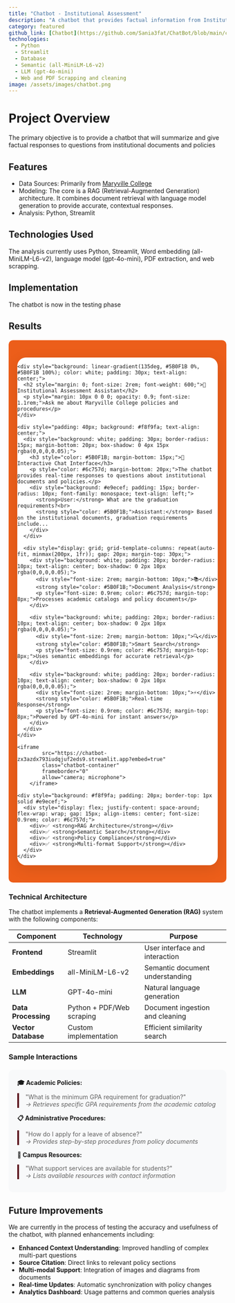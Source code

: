 ```yaml
---
title: "Chatbot - Institutional Assessment"
description: "A chatbot that provides factual information from Institutional Documents and Policies"
category: featured
github_link: [Chatbot](https://github.com/Sania3fat/ChatBot/blob/main/chatbot_optimized_0615v3.py)
technologies:
  - Python
  - Streamlit
  - Database
  - Semantic (all-MiniLM-L6-v2)
  - LLM (gpt-4o-mini)
  - Web and PDF Scrapping and cleaning
image: /assets/images/chatbot.png
---
```


# Project Overview
The primary objective is to provide a chatbot that will summarize and give factual responses to questions from institutional documents and policies

## Features
- Data Sources: Primarily from [Maryville College](https://www.maryvillecollege.edu/academics/catalog/)
- Modeling: The core is a RAG (Retrieval-Augmented Generation) architecture. It combines document retrieval with language model generation to provide accurate, contextual responses.
- Analysis: Python, Streamlit

## Technologies Used
The analysis currently uses Python, Streamlit, Word embedding (all-MiniLM-L6-v2), language model (gpt-4o-mini), PDF extraction, and web scrapping.

## Implementation
The chatbot is now in the testing phase

## Results

<div style="background: linear-gradient(135deg, #EC5E1A 0%, #EC5E1A 100%); padding: 40px 20px; border-radius: 10px; margin: 20px 0;">
  <div style="background: white; border-radius: 20px; box-shadow: 0 8px 32px rgba(0,0,0,0.1); overflow: hidden; max-width: 800px; margin: 0 auto;">
    
    <div style="background: linear-gradient(135deg, #5B0F1B 0%, #5B0F1B 100%); color: white; padding: 30px; text-align: center;">
      <h2 style="margin: 0; font-size: 2rem; font-weight: 600;">🤖 Institutional Assessment Assistant</h2>
      <p style="margin: 10px 0 0 0; opacity: 0.9; font-size: 1.1rem;">Ask me about Maryville College policies and procedures</p>
    </div>
    
    <div style="padding: 40px; background: #f8f9fa; text-align: center;">
      <div style="background: white; padding: 30px; border-radius: 15px; margin-bottom: 20px; box-shadow: 0 4px 15px rgba(0,0,0,0.05);">
        <h3 style="color: #5B0F1B; margin-bottom: 15px;">💬 Interactive Chat Interface</h3>
        <p style="color: #6c757d; margin-bottom: 20px;">The chatbot provides real-time responses to questions about institutional documents and policies.</p>
        <div style="background: #e9ecef; padding: 15px; border-radius: 10px; font-family: monospace; text-align: left;">
          <strong>User:</strong> What are the graduation requirements?<br>
          <strong style="color: #5B0F1B;">Assistant:</strong> Based on the institutional documents, graduation requirements include...
        </div>
      </div>
      
      <div style="display: grid; grid-template-columns: repeat(auto-fit, minmax(200px, 1fr)); gap: 20px; margin-top: 30px;">
        <div style="background: white; padding: 20px; border-radius: 10px; text-align: center; box-shadow: 0 2px 10px rgba(0,0,0,0.05);">
          <div style="font-size: 2rem; margin-bottom: 10px;">📚</div>
          <strong style="color: #5B0F1B;">Document Analysis</strong>
          <p style="font-size: 0.9rem; color: #6c757d; margin-top: 8px;">Processes academic catalogs and policy documents</p>
        </div>
        
        <div style="background: white; padding: 20px; border-radius: 10px; text-align: center; box-shadow: 0 2px 10px rgba(0,0,0,0.05);">
          <div style="font-size: 2rem; margin-bottom: 10px;">🔍</div>
          <strong style="color: #5B0F1B;">Smart Search</strong>
          <p style="font-size: 0.9rem; color: #6c757d; margin-top: 8px;">Uses semantic embeddings for accurate retrieval</p>
        </div>
        
        <div style="background: white; padding: 20px; border-radius: 10px; text-align: center; box-shadow: 0 2px 10px rgba(0,0,0,0.05);">
          <div style="font-size: 2rem; margin-bottom: 10px;">⚡</div>
          <strong style="color: #5B0F1B;">Real-time Response</strong>
          <p style="font-size: 0.9rem; color: #6c757d; margin-top: 8px;">Powered by GPT-4o-mini for instant answers</p>
        </div>
      </div>
    </div>

    <iframe 
            src="https://chatbot-zx3azdx793iudqjuf2eds9.streamlit.app?embed=true"
            class="chatbot-container"
            frameborder="0"
            allow="camera; microphone">
        </iframe>
    
    <div style="background: #f8f9fa; padding: 20px; border-top: 1px solid #e9ecef;">
      <div style="display: flex; justify-content: space-around; flex-wrap: wrap; gap: 15px; align-items: center; font-size: 0.9rem; color: #6c757d;">
        <div>✅ <strong>RAG Architecture</strong></div>
        <div>✅ <strong>Semantic Search</strong></div>
        <div>✅ <strong>Policy Compliance</strong></div>
        <div>✅ <strong>Multi-format Support</strong></div>
      </div>
    </div>
    
  </div>
</div>

### Technical Architecture

The chatbot implements a **Retrieval-Augmented Generation (RAG)** system with the following components:

| Component | Technology | Purpose |
|-----------|------------|---------|
| **Frontend** | Streamlit | User interface and interaction |
| **Embeddings** | all-MiniLM-L6-v2 | Semantic document understanding |
| **LLM** | GPT-4o-mini | Natural language generation |
| **Data Processing** | Python + PDF/Web scraping | Document ingestion and cleaning |
| **Vector Database** | Custom implementation | Efficient similarity search |

### Sample Interactions

<div style="background: #f8f9fa; padding: 20px; border-radius: 10px; margin: 20px 0;">
<strong>🎓 Academic Policies:</strong>
<blockquote style="border-left: 4px solid #5B0F1B; padding-left: 15px; margin: 10px 0;">
"What is the minimum GPA requirement for graduation?"<br>
<em>→ Retrieves specific GPA requirements from the academic catalog</em>
</blockquote>

<strong>📋 Administrative Procedures:</strong>
<blockquote style="border-left: 4px solid #5B0F1B; padding-left: 15px; margin: 10px 0;">
"How do I apply for a leave of absence?"<br>
<em>→ Provides step-by-step procedures from policy documents</em>
</blockquote>

<strong>🏫 Campus Resources:</strong>
<blockquote style="border-left: 4px solid #5B0F1B; padding-left: 15px; margin: 10px 0;">
"What support services are available for students?"<br>
<em>→ Lists available resources with contact information</em>
</blockquote>
</div>

## Future Improvements

We are currently in the process of testing the accuracy and usefulness of the chatbot, with planned enhancements including:

- **Enhanced Context Understanding**: Improved handling of complex multi-part questions
- **Source Citation**: Direct links to relevant policy sections
- **Multi-modal Support**: Integration of images and diagrams from documents
- **Real-time Updates**: Automatic synchronization with policy changes
- **Analytics Dashboard**: Usage patterns and common queries analysis
